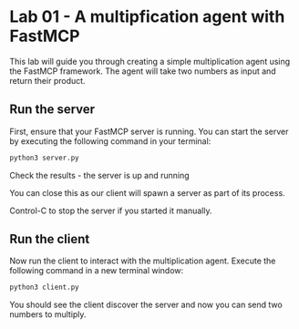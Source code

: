 # Lab 01 - A multipfication agent with FastMCP
This lab will guide you through creating a simple multiplication agent using the FastMCP framework. The agent will take two numbers as input and return their product.

## Run the server
First, ensure that your FastMCP server is running. You can start the server by executing
the following command in your terminal:

```bash
python3 server.py
``` 

Check the results - the server is up and running 

You can close this as our client will spawn a server as part of its process.

Control-C to stop the server if you started it manually.

## Run the client 

Now run the client to interact with the multiplication agent. Execute the following command in a new terminal window:

```bash
python3 client.py
```

You should see the client discover the server and now you can send two numbers to multiply.

